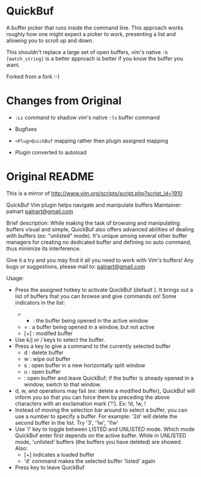 QuickBuf
========

A buffer picker that runs inside the command line.
This approach works roughly how one might expect a picker to work,
presenting a list and allowing you to scroll up and down.

This shouldn't replace a large set of open buffers, vim's native ``:b 
[match_string]`` is a better approach is better if you know the buffer you 
want.

Forked from a fork :-)

Changes from Original
=====================

* ``:Ls`` command to shadow vim's native ``:ls`` buffer command

* Bugfixes

* ``<Plug>QuickBuf`` mapping rather then plugin assigned mapping

* Plugin converted to autoload

Original README
===============

This is a mirror of http://www.vim.org/scripts/script.php?script_id=1910

QuickBuf
Vim plugin helps navigate and manipulate buffers
Maintainer: palnart <palnart@gmail.com>

Brief description:
While making the task of browsing and manipulating buffers visual and simple, QuickBuf also offers advanced abilities of dealing with buffers (ex: "unlisted" mode). It's unique among several other buffer managers for creating no dedicated buffer and defining no auto command, thus minimize its interference.

Give it a try and you may find it all you need to work with Vim's buffers!
Any bugs or suggestions, please mail to: palnart@gmail.com

Usage:
+ Press the assigned hotkey to activate QuickBuf (default <F4>). It brings out a list of buffers that you can browse and give commands on! Some indicators in the list:
	- * : the buffer being opened in the active window
	- = : a buffer being opened in a window, but not active
	- [+] : modifed buffer
+ Use k/j or <Up>/<Down> keys to select the buffer.
+ Press a key to give a command to the currently selected buffer
	- d : delete buffer
	- w : wipe out buffer
	- s : open buffer in a new horizontally split window
	- u : open buffer
	- <enter> : open buffer and leave QuickBuf; if the	buffer is already opened in a window, switch to that window.
+ d, w, and <enter> operations may fail (ex: delete a modified buffer), QuickBuf will inform you so that you can force them by preceding the above characters with an exclamation mark ('!'). Ex: !d, !w, !<enter>
+ Instead of moving the selection bar around to select a buffer, you can use a number to specify a buffer. For example: '2d' will delete the second buffer in the list. Try '3<enter>', '1w', '1!w'
+ Use 'l' key to toggle between LISTED and UNLISTED mode. Which mode QuickBuf enter first depends on the active buffer. While in UNLISTED mode, 'unlisted' buffers (the buffers you have deleted) are showed. Also:
	- [+] indicates a loaded buffer
	- 'd' command makes the selected buffer 'listed' again
+ Press <esc> key to leave QuickBuf
